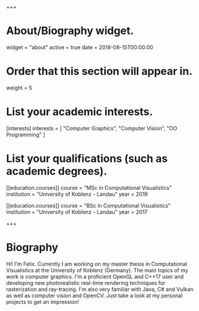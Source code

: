 +++
# About/Biography widget.
widget = "about"
active = true
date = 2018-08-15T00:00:00

# Order that this section will appear in.
weight = 5

# List your academic interests.
[interests]
  interests = [
    "Computer Graphics",
    "Computer Vision",
    "OO Programming"
  ]

# List your qualifications (such as academic degrees).
[[education.courses]]
  course = "MSc in Computational Visualistics"
  institution = "University of Koblenz - Landau"
  year = 2019

[[education.courses]]
  course = "BSc in Computational Visualistics"
  institution = "University of Koblenz - Landau"
  year = 2017
 
+++

# Biography

Hi! I'm Felix. Currently I am working on my master thesis in Computational Visualistics at the University of Koblenz (Germany). The main topics of my work is computer graphics. I'm a proficient OpenGL and C++17 user and developing new photorealistic real-time rendering techniques for rasterization and ray-tracing. I'm also very familiar with Java, C# and Vulkan as well as computer vision and OpenCV. Just take a look at my personal projects to get an impression!
